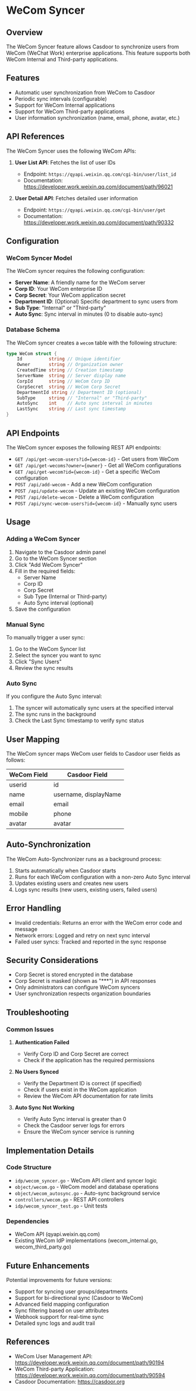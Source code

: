 # WeCom Syncer

## Overview

The WeCom Syncer feature allows Casdoor to synchronize users from WeCom (WeChat Work) enterprise applications. This feature supports both WeCom Internal and Third-party applications.

## Features

- Automatic user synchronization from WeCom to Casdoor
- Periodic sync intervals (configurable)
- Support for WeCom Internal applications
- Support for WeCom Third-party applications
- User information synchronization (name, email, phone, avatar, etc.)

## API References

The WeCom Syncer uses the following WeCom APIs:

1. **User List API**: Fetches the list of user IDs
   - Endpoint: `https://qyapi.weixin.qq.com/cgi-bin/user/list_id`
   - Documentation: https://developer.work.weixin.qq.com/document/path/96021

2. **User Detail API**: Fetches detailed user information
   - Endpoint: `https://qyapi.weixin.qq.com/cgi-bin/user/get`
   - Documentation: https://developer.work.weixin.qq.com/document/path/90332

## Configuration

### WeCom Syncer Model

The WeCom syncer requires the following configuration:

- **Server Name**: A friendly name for the WeCom server
- **Corp ID**: Your WeCom enterprise ID
- **Corp Secret**: Your WeCom application secret
- **Department ID**: (Optional) Specific department to sync users from
- **Sub Type**: "Internal" or "Third-party"
- **Auto Sync**: Sync interval in minutes (0 to disable auto-sync)

### Database Schema

The WeCom syncer creates a `wecom` table with the following structure:

```go
type WeCom struct {
    Id          string // Unique identifier
    Owner       string // Organization owner
    CreatedTime string // Creation timestamp
    ServerName  string // Server display name
    CorpId      string // WeCom Corp ID
    CorpSecret  string // WeCom Corp Secret
    DepartmentId string // Department ID (optional)
    SubType     string // "Internal" or "Third-party"
    AutoSync    int    // Auto sync interval in minutes
    LastSync    string // Last sync timestamp
}
```

## API Endpoints

The WeCom syncer exposes the following REST API endpoints:

- `GET /api/get-wecom-users?id={wecom-id}` - Get users from WeCom
- `GET /api/get-wecoms?owner={owner}` - Get all WeCom configurations
- `GET /api/get-wecom?id={wecom-id}` - Get a specific WeCom configuration
- `POST /api/add-wecom` - Add a new WeCom configuration
- `POST /api/update-wecom` - Update an existing WeCom configuration
- `POST /api/delete-wecom` - Delete a WeCom configuration
- `POST /api/sync-wecom-users?id={wecom-id}` - Manually sync users

## Usage

### Adding a WeCom Syncer

1. Navigate to the Casdoor admin panel
2. Go to the WeCom Syncer section
3. Click "Add WeCom Syncer"
4. Fill in the required fields:
   - Server Name
   - Corp ID
   - Corp Secret
   - Sub Type (Internal or Third-party)
   - Auto Sync interval (optional)
5. Save the configuration

### Manual Sync

To manually trigger a user sync:

1. Go to the WeCom Syncer list
2. Select the syncer you want to sync
3. Click "Sync Users"
4. Review the sync results

### Auto Sync

If you configure the Auto Sync interval:

1. The syncer will automatically sync users at the specified interval
2. The sync runs in the background
3. Check the Last Sync timestamp to verify sync status

## User Mapping

The WeCom syncer maps WeCom user fields to Casdoor user fields as follows:

| WeCom Field | Casdoor Field |
|-------------|---------------|
| userid      | id            |
| name        | username, displayName |
| email       | email         |
| mobile      | phone         |
| avatar      | avatar        |

## Auto-Synchronization

The WeCom Auto-Synchronizer runs as a background process:

1. Starts automatically when Casdoor starts
2. Runs for each WeCom configuration with a non-zero Auto Sync interval
3. Updates existing users and creates new users
4. Logs sync results (new users, existing users, failed users)

## Error Handling

- Invalid credentials: Returns an error with the WeCom error code and message
- Network errors: Logged and retry on next sync interval
- Failed user syncs: Tracked and reported in the sync response

## Security Considerations

- Corp Secret is stored encrypted in the database
- Corp Secret is masked (shown as "***") in API responses
- Only administrators can configure WeCom syncers
- User synchronization respects organization boundaries

## Troubleshooting

### Common Issues

1. **Authentication Failed**
   - Verify Corp ID and Corp Secret are correct
   - Check if the application has the required permissions

2. **No Users Synced**
   - Verify the Department ID is correct (if specified)
   - Check if users exist in the WeCom application
   - Review the WeCom API documentation for rate limits

3. **Auto Sync Not Working**
   - Verify Auto Sync interval is greater than 0
   - Check the Casdoor server logs for errors
   - Ensure the WeCom syncer service is running

## Implementation Details

### Code Structure

- `idp/wecom_syncer.go` - WeCom API client and syncer logic
- `object/wecom.go` - WeCom model and database operations
- `object/wecom_autosync.go` - Auto-sync background service
- `controllers/wecom.go` - REST API controllers
- `idp/wecom_syncer_test.go` - Unit tests

### Dependencies

- WeCom API (qyapi.weixin.qq.com)
- Existing WeCom IdP implementations (wecom_internal.go, wecom_third_party.go)

## Future Enhancements

Potential improvements for future versions:

- Support for syncing user groups/departments
- Support for bi-directional sync (Casdoor to WeCom)
- Advanced field mapping configuration
- Sync filtering based on user attributes
- Webhook support for real-time sync
- Detailed sync logs and audit trail

## References

- WeCom User Management API: https://developer.work.weixin.qq.com/document/path/90194
- WeCom Third-party Application: https://developer.work.weixin.qq.com/document/path/90594
- Casdoor Documentation: https://casdoor.org
